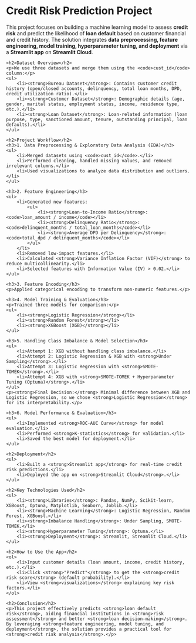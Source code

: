 <!DOCTYPE html>
<html lang="en">
<head>
    <meta charset="UTF-8">
    <meta name="viewport" content="width=device-width, initial-scale=1.0">
    <title>Credit Risk Prediction</title>
</head>
<body>
    <h1>Credit Risk Prediction Project</h1>
    <p>This project focuses on building a machine learning model to assess <strong>credit risk</strong> and predict the likelihood of <strong>loan default</strong> based on customer financial and credit history. The solution integrates <strong>data preprocessing, feature engineering, model training, hyperparameter tuning, and deployment</strong> via a <strong>Streamlit app</strong> on <strong>Streamlit Cloud</strong>.</p>
    
    <h2>Dataset Overview</h2>
    <p>We use three datasets and merge them using the <code>cust_id</code> column:</p>
    <ul>
        <li><strong>Bureau Dataset</strong>: Contains customer credit history (open/closed accounts, delinquency, total loan months, DPD, credit utilization ratio).</li>
        <li><strong>Customer Dataset</strong>: Demographic details (age, gender, marital status, employment status, income, residence type, etc.).</li>
        <li><strong>Loan Dataset</strong>: Loan-related information (loan purpose, type, sanctioned amount, tenure, outstanding principal, loan defaults).</li>
    </ul>
    
    <h2>Project Workflow</h2>
    <h3>1. Data Preprocessing & Exploratory Data Analysis (EDA)</h3>
    <ul>
        <li>Merged datasets using <code>cust_id</code>.</li>
        <li>Performed cleaning, handled missing values, and removed irrelevant columns.</li>
        <li>Used visualizations to analyze data distribution and outliers.</li>
    </ul>
    
    <h3>2. Feature Engineering</h3>
    <ul>
        <li>Generated new features:
            <ul>
                <li><strong>Loan-to-Income Ratio</strong>: <code>loan_amount / income</code></li>
                <li><strong>Delinquency Ratio</strong>: <code>delinquent_months / total_loan_months</code></li>
                <li><strong>Average DPD per Delinquency</strong>: <code>total_dpd / delinquent_months</code></li>
            </ul>
        </li>
        <li>Removed low-impact features.</li>
        <li>Calculated <strong>Variance Inflation Factor (VIF)</strong> to reduce multicollinearity.</li>
        <li>Selected features with Information Value (IV) > 0.02.</li>
    </ul>
    
    <h3>3. Feature Encoding</h3>
    <p>Applied categorical encoding to transform non-numeric features.</p>
    
    <h3>4. Model Training & Evaluation</h3>
    <p>Trained three models for comparison:</p>
    <ul>
        <li><strong>Logistic Regression</strong></li>
        <li><strong>Random Forest</strong></li>
        <li><strong>XGBoost (XGB)</strong></li>
    </ul>
    
    <h3>5. Handling Class Imbalance & Model Selection</h3>
    <ul>
        <li>Attempt 1: XGB without handling class imbalance.</li>
        <li>Attempt 2: Logistic Regression & XGB with <strong>Under Sampling</strong>.</li>
        <li>Attempt 3: Logistic Regression with <strong>SMOTE-TOMEK</strong>.</li>
        <li>Attempt 4: XGB with <strong>SMOTE-TOMEK + Hyperparameter Tuning (Optuna)</strong>.</li>
    </ul>
    <p><strong>Final Decision:</strong> Minimal difference between XGB and Logistic Regression, so we chose <strong>Logistic Regression</strong> for its interpretability.</p>
    
    <h3>6. Model Performance & Evaluation</h3>
    <ul>
        <li>Implemented <strong>ROC-AUC Curve</strong> for model evaluation.</li>
        <li>Performed <strong>K-statistics</strong> for validation.</li>
        <li>Saved the best model for deployment.</li>
    </ul>
    
    <h2>Deployment</h2>
    <ul>
        <li>Built a <strong>Streamlit app</strong> for real-time credit risk predictions.</li>
        <li>Deployed the app on <strong>Streamlit Cloud</strong>.</li>
    </ul>
    
    <h2>Key Technologies Used</h2>
    <ul>
        <li><strong>Libraries</strong>: Pandas, NumPy, Scikit-learn, XGBoost, Optuna, Matplotlib, Seaborn, Joblib.</li>
        <li><strong>Machine Learning</strong>: Logistic Regression, Random Forest, XGBoost.</li>
        <li><strong>Imbalance Handling</strong>: Under Sampling, SMOTE-TOMEK.</li>
        <li><strong>Hyperparameter Tuning</strong>: Optuna.</li>
        <li><strong>Deployment</strong>: Streamlit, Streamlit Cloud.</li>
    </ul>
    
    <h2>How to Use the App</h2>
    <ol>
        <li>Input customer details (loan amount, income, credit history, etc.).</li>
        <li>Click <strong>"Predict"</strong> to get the <strong>credit risk score</strong> (default probability).</li>
        <li>View <strong>visualizations</strong> explaining key risk factors.</li>
    </ol>
    
    <h2>Conclusion</h2>
    <p>This project effectively predicts <strong>loan default risk</strong>, aiding financial institutions in <strong>risk assessment</strong> and better <strong>loan decision-making</strong>. By leveraging <strong>feature engineering, model tuning, and deployment</strong>, the solution provides a practical tool for <strong>credit risk analysis</strong>.</p>
</body>
</html>
